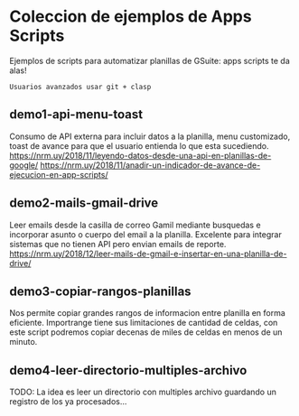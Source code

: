 
# Coleccion de ejemplos de Apps Scripts
Ejemplos de scripts para automatizar planillas de GSuite: apps scripts te da alas!

```
Usuarios avanzados usar git + clasp
```

## demo1-api-menu-toast
Consumo de API externa para incluir datos a la planilla, menu customizado, toast de avance para que el usuario entienda lo que esta sucediendo.
https://nrm.uy/2018/11/leyendo-datos-desde-una-api-en-planillas-de-google/
https://nrm.uy/2018/11/anadir-un-indicador-de-avance-de-ejecucion-en-app-scripts/

## demo2-mails-gmail-drive
Leer emails desde la casilla de correo Gamil mediante busquedas e incorporar asunto o cuerpo del email a la planilla.
Excelente para integrar sistemas que no tienen API pero envian emails de reporte.
https://nrm.uy/2018/12/leer-mails-de-gmail-e-insertar-en-una-planilla-de-drive/

## demo3-copiar-rangos-planillas
Nos permite copiar grandes rangos de informacion entre planilla en forma eficiente. Importrange tiene sus limitaciones de cantidad de celdas, con este script podremos copiar decenas de miles de celdas en menos de un minuto.

## demo4-leer-directorio-multiples-archivo
TODO: La idea es leer un directorio con multiples archivo guardando un registro de los ya procesados...
